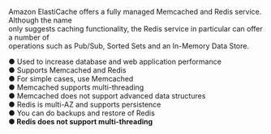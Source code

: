 Amazon ElastiCache offers a fully managed Memcached and Redis service. Although the name  
only suggests caching functionality, the Redis service in particular can offer a number of  
operations such as Pub/Sub, Sorted Sets and an In-Memory Data Store.

● Used to increase database and web application performance  
● Supports Memcached and Redis  
● For simple cases, use Memcached  
● Memcached supports multi-threading  
● Memcached does not support advanced data structures  
● Redis is multi-AZ and supports persistence  
● You can do backups and restore of Redis  
**● Redis does not support multi-threading**
